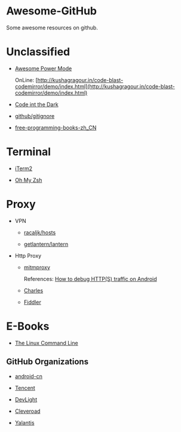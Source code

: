 # Awesome-GitHub

Some awesome resources on github.

# Unclassified

- [Awesome Power Mode](https://github.com/codeinthedark/awesome-power-mode)

  OnLine: [http://kushagragour.in/code-blast-codemirror/demo/index.html](http://kushagragour.in/code-blast-codemirror/demo/index.html)
  
- [Code int the Dark](https://github.com/codeinthedark/codeinthedark.github.io)

- [github/gitignore](https://github.com/github/gitignore)

- [free-programming-books-zh_CN](https://github.com/justjavac/free-programming-books-zh_CN)

# Terminal

- [iTerm2](https://github.com/gnachman/iTerm2)

- [Oh My Zsh](https://github.com/robbyrussell/oh-my-zsh)

# Proxy

- VPN

  - [racaljk/hosts](https://github.com/racaljk/hosts)

  - [getlantern/lantern](https://github.com/getlantern/lantern)
  
- Http Proxy

  - [mitmproxy](https://mitmproxy.org/)
  
    References: [How to debug HTTP(S) traffic on Android](https://medium.com/@rotxed/how-to-debug-http-s-traffic-on-android-7fbe5d2a34#.g8qv0t93t)
  
  - [Charles](https://www.charlesproxy.com/)
  
  - [Fiddler](http://www.telerik.com/fiddler)

# E-Books

- [The Linux Command Line](http://billie66.github.io/TLCL)
 

## GitHub Organizations

- [android-cn](https://github.com/android-cn)

- [Tencent](https://github.com/Tencent)

- [DevLight](https://github.com/DevLight-Mobile-Agency)

- [Cleveroad](https://github.com/Cleveroad)

- [Yalantis](https://github.com/Yalantis)
